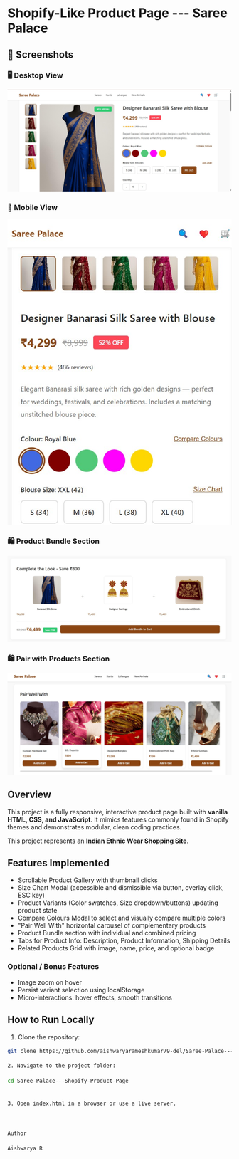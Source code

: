 # Shopify-Like Product Page  ---  Saree Palace 

## 📸 Screenshots

### 🖥️ Desktop View
![Desktop Screenshot](https://github.com/aishwaryarameshkumar79-del/Saree-Palace---Shopify-Product-Page/raw/main/assets/images/Product%20page%20-%20desktop%20view.jpg)

### 📱 Mobile View
![Mobile Screenshot](https://github.com/aishwaryarameshkumar79-del/Saree-Palace---Shopify-Product-Page/raw/main/assets/images/saree%20palace%20mobile%20view.jpg)

### 🛍️ Product Bundle Section
![Bundle Screenshot](https://github.com/aishwaryarameshkumar79-del/Saree-Palace---Shopify-Product-Page/raw/main/assets/images/Add%20bundle%20to%20cart%20.jpg)

### 🛍️ Pair with Products Section
![Bundle Screenshot](https://github.com/aishwaryarameshkumar79-del/Saree-Palace---Shopify-Product-Page/blob/main/assets/images/Pair%20with%20-%20products.jpg)

## Overview
This project is a fully responsive, interactive product page built with **vanilla HTML, CSS, and JavaScript**. It mimics features commonly found in Shopify themes and demonstrates modular, clean coding practices.

This project represents an **Indian Ethnic Wear Shopping Site**.


## Features Implemented

- Scrollable Product Gallery with thumbnail clicks
- Size Chart Modal (accessible and dismissible via button, overlay click, ESC key)
- Product Variants (Color swatches, Size dropdown/buttons) updating product state
- Compare Colours Modal to select and visually compare multiple colors
- "Pair Well With" horizontal carousel of complementary products
- Product Bundle section with individual and combined pricing
- Tabs for Product Info: Description, Product Information, Shipping Details
- Related Products Grid with image, name, price, and optional badge

### Optional / Bonus Features
- Image zoom on hover
- Persist variant selection using localStorage
- Micro-interactions: hover effects, smooth transitions


## How to Run Locally

1. Clone the repository:
```bash
git clone https://github.com/aishwaryarameshkumar79-del/Saree-Palace---Shopify-Product-Page.git

2. Navigate to the project folder:

cd Saree-Palace---Shopify-Product-Page


3. Open index.html in a browser or use a live server.



Author

Aishwarya R
